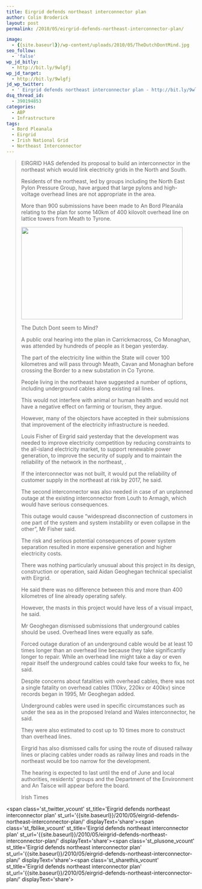 ```yaml
---
title: Eirgrid defends northeast interconnector plan
author: Colin Broderick
layout: post
permalink: /2010/05/eirgrid-defends-northeast-interconnector-plan/

image:
  - {{site.baseurl}}/wp-content/uploads/2010/05/TheDutchDontMind.jpg
seo_follow:
  - 'false'
wp_jd_bitly:
  - http://bit.ly/9wlgfj
wp_jd_target:
  - http://bit.ly/9wlgfj
jd_wp_twitter:
  - ' Eirgrid defends northeast interconnector plan - http://bit.ly/9wlgfj'
dsq_thread_id:
  - 390194853
categories:
  - ABP
  - Infrastructure
tags:
  - Bord Pleanala
  - Eirgrid
  - Irish National Grid
  - Northeast Interconnector
---
```

> EIRGRID HAS defended its proposal to build an interconnector in the northeast which would link electricity grids in the North and South.
> 
> Residents of the northeast, led by groups including the North East Pylon Pressure Group, have argued that large pylons and high-voltage overhead lines are not appropriate in the area.
> 
> More than 900 submissions have been made to An Bord Pleanála relating to the plan for some 140km of 400 kilovolt overhead line on lattice towers from Meath to Tyrone.  
> <!--more-->
> 
> <div id="attachment_708" class="wp-caption aligncenter" style="width: 439px">
>   <a href="{{site.baseurl}}/wp-content/uploads/2010/05/TheDutchDontMind1.jpg"><img class="size-full wp-image-708  " title="The Dutch Dont Mind?" src="{{site.baseurl}}/wp-content/uploads/2010/05/TheDutchDontMind1.jpg" alt="" width="429" height="245" /></a><p class="wp-caption-text">
>     The Dutch Dont seem to Mind?
>   </p>
> </div>
> 
> A public oral hearing into the plan in Carrickmacross, Co Monaghan, was attended by hundreds of people as it began yesterday.
> 
> The part of the electricity line within the State will cover 100 kilometres and will pass through Meath, Cavan and Monaghan before crossing the Border to a new substation in Co Tyrone.
> 
> People living in the northeast have suggested a number of options, including underground cables along existing rail lines.
> 
> This would not interfere with animal or human health and would not have a negative effect on farming or tourism, they argue.
> 
> However, many of the objectors have accepted in their submissions that improvement of the electricity infrastructure is needed.
> 
> Louis Fisher of Eirgrid said yesterday that the development was needed to improve electricity competition by reducing constraints to the all-island electricity market, to support renewable power generation, to improve the security of supply and to maintain the reliability of the network in the northeast, .
> 
> If the interconnector was not built, it would put the reliability of customer supply in the northeast at risk by 2017, he said.
> 
> The second interconnector was also needed in case of an unplanned outage at the existing interconnector from Louth to Armagh, which would have serious consequences.
> 
> This outage would cause “widespread disconnection of customers in one part of the system and system instability or even collapse in the other”, Mr Fisher said.
> 
> The risk and serious potential consequences of power system separation resulted in more expensive generation and higher electricity costs.
> 
> There was nothing particularly unusual about this project in its design, construction or operation, said Aidan Geoghegan technical specialist with Eirgrid.
> 
> He said there was no difference between this and more than 400 kilometres of line already operating safely.
> 
> However, the masts in this project would have less of a visual impact, he said.
> 
> Mr Geoghegan dismissed submissions that underground cables should be used. Overhead lines were equally as safe.
> 
> Forced outage duration of an underground cable would be at least 10 times longer than an overhead line because they take significantly longer to repair. While an overhead line might take a day or even repair itself the underground cables could take four weeks to fix, he said.
> 
> Despite concerns about fatalities with overhead cables, there was not a single fatality on overhead cables (110kv, 220kv or 400kv) since records began in 1995, Mr Geoghegan added.
> 
> Underground cables were used in specific circumstances such as under the sea as in the proposed Ireland and Wales interconnector, he said.
> 
> They were also estimated to cost up to 10 times more to construct than overhead lines.
> 
> Eirgrid has also dismissed calls for using the route of disused railway lines or placing cables under roads as railway lines and roads in the northeast would be too narrow for the development.
> 
> The hearing is expected to last until the end of June and local authorities, residents' groups and the Department of the Environment and An Taisce will appear before the board.
> 
> Irish Times

<span class='st\_twitter\_vcount' st\_title='Eirgrid defends northeast interconnector plan' st\_url='{{site.baseurl}}/2010/05/eirgrid-defends-northeast-interconnector-plan/' displayText='share'></span><span class='st\_fblike\_vcount' st\_title='Eirgrid defends northeast interconnector plan' st\_url='{{site.baseurl}}/2010/05/eirgrid-defends-northeast-interconnector-plan/' displayText='share'></span><span class='st\_plusone\_vcount' st\_title='Eirgrid defends northeast interconnector plan' st\_url='{{site.baseurl}}/2010/05/eirgrid-defends-northeast-interconnector-plan/' displayText='share'></span><span class='st\_sharethis\_vcount' st\_title='Eirgrid defends northeast interconnector plan' st\_url='{{site.baseurl}}/2010/05/eirgrid-defends-northeast-interconnector-plan/' displayText='share'></span>